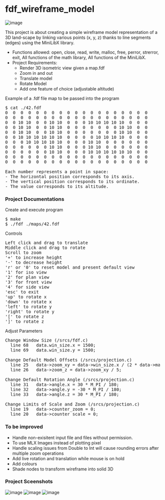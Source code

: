 # fdf_wireframe_model
![image](https://github.com/ateow/42-Core-SG/assets/144050579/d926d168-a478-4629-9f40-6663b554295a)

This project is about creating a simple wireframe model representation of a 3D land-scape by linking various points (x, y, z) thanks to line segments (edges) using the MiniLibX library.
- Functions allowed: open, close, read, write, malloc, free, perror, strerror, exit, All functions of the math
library, All functions of the MiniLibX.
- Project Requirements:
    - Render 3D isometric view given a map.fdf
    - Zoom in and out
    - Translate model
    - Rotate Model
    - Add one feature of choice (adjustable altitude) 

Example of a .fdf file map to be passed into the program
<pre>
$ cat ./42.fdf
0  0  0  0  0  0  0  0  0  0  0  0  0  0  0  0  0  0  0
0  0  0  0  0  0  0  0  0  0  0  0  0  0  0  0  0  0  0
0  0 10 10  0  0 10 10  0  0  0 10 10 10 10 10  0  0  0
0  0 10 10  0  0 10 10  0  0  0  0  0  0  0 10 10  0  0
0  0 10 10  0  0 10 10  0  0  0  0  0  0  0 10 10  0  0
0  0 10 10 10 10 10 10  0  0  0  0 10 10 10 10  0  0  0
0  0  0 10 10 10 10 10  0  0  0 10 10  0  0  0  0  0  0
0  0  0  0  0  0 10 10  0  0  0 10 10  0  0  0  0  0  0
0  0  0  0  0  0 10 10  0  0  0 10 10 10 10 10 10  0  0
0  0  0  0  0  0  0  0  0  0  0  0  0  0  0  0  0  0  0
0  0  0  0  0  0  0  0  0  0  0  0  0  0  0  0  0  0  0

Each number represents a point in space:
- The horizontal position corresponds to its axis.
- The vertical position corresponds to its ordinate.
- The value corresponds to its altitude.
</pre>

### Project Documentations
Create and execute program
<pre>
$ make
$ ./fdf ./maps/42.fdf
</pre>
Controls
<pre>
Left click and drag to translate
Middle click and drag to rotate
Scroll to zoom
'+' to increase height
'-' to decrease height
'r' or '0' to reset model and present default view
'1' for iso view
'2' for plan view
'3' for front view
'4' for side view
'esc' to exit
'up' to rotate x
'down' to rotate x
'left' to rotate y
'right' to rotate y
'[' to rotate z
']' to rotate z
</pre>
Adjust Parameters
<pre>
Change Window Size (/srcs/fdf.c)
  line 68	data.win_size.x = 1500;
  line 69	data.win_size.y = 1500;
	
Change Default Model Offsets (/srcs/projection.c)
  line 25	data->zoom_xy = data->win_size.x / (2 * data->map_size.x);
  line 26	data->zoom_z = data->zoom_xy / 5;

Change Default Rotation Angle (/srcs/projection.c)
  line 31	data->angle.x = 30 * M_PI / 180;
  line 32	data->angle.y = -30 * M_PI / 180;
  line 33	data->angle.z = 30 * M_PI / 180;

Change Limits of Scale and Zoom (/srcs/projection.c)
  line 19	data->counter_zoom = 0;
  line 20	data->counter_scale = 0;
</pre>
### To be improved
- Handle non-exisitent input file and files without permission.
- To use MLX Images instead of plotting pixel
- Handle scaling issues from Double to Int will cause rounding errors after multiple zoom operations
- Add live rotation and translation while mouse is on hold
- Add colours
- Shade nodes to transform wireframe into solid 3D
### Project Sceenshots
![image](https://github.com/ateow/42-Core-SG/assets/144050579/4385d779-5223-4166-ac14-da875f0f1ac5)
![image](https://github.com/ateow/42-Core-SG/assets/144050579/a2d87141-faee-414e-8c5a-e56a1908c489)
![image](https://github.com/ateow/42-Core-SG/assets/144050579/f5227ebe-c854-4708-aeea-c098dddd0578)

